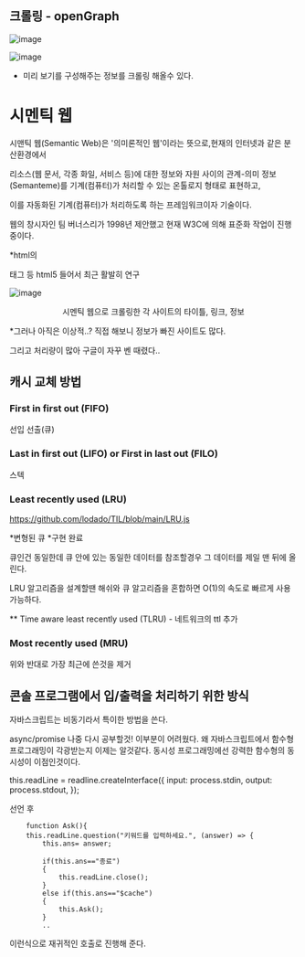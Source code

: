 ## 크롤링 - openGraph 

![image](https://user-images.githubusercontent.com/40421183/126513180-7debf04c-3c2a-4725-9b0b-2b876a97397b.png)

![image](https://user-images.githubusercontent.com/40421183/126513324-1ed98ff2-62cf-481e-b030-e740b58840ac.png)

* 미리 보기를 구성해주는 정보를 크롤링 해올수 있다.


# 시멘틱 웹

시맨틱 웹(Semantic Web)은 '의미론적인 웹'이라는 뜻으로,현재의 인터넷과 같은 분산환경에서 

리소스(웹 문서, 각종 화일, 서비스 등)에 대한 정보와 자원 사이의 관계-의미 정보(Semanteme)를 기계(컴퓨터)가 처리할 수 있는 온톨로지 형태로 표현하고, 

이를 자동화된 기계(컴퓨터)가 처리하도록 하는 프레임워크이자 기술이다. 

웹의 창시자인 팀 버너스리가 1998년 제안했고 현재 W3C에 의해 표준화 작업이 진행 중이다.

*html의 <Nav> 태그 등  html5 들어서 최근 활발히 연구
 
![image](https://user-images.githubusercontent.com/40421183/126465363-cbdcb4ec-92f4-4552-a69e-e0cab0b9c01b.png)
  
 <center>시멘틱 웹으로 크롤링한 각 사이트의 타이틀, 링크, 정보</center>
 
 *그러나 아직은 이상적..? 직접 해보니 정보가 빠진 사이트도 많다.
  
 그리고 처리량이 많아 구글이 자꾸 벤 때렸다.. 
  
## 캐시 교체 방법
  
### First in first out (FIFO)
  
선입 선출(큐)
  
### Last in first out (LIFO) or First in last out (FILO)
  
스텍
  
### Least recently used (LRU)
  
 https://github.com/lodado/TIL/blob/main/LRU.js
 
*변형된 큐
*구현 완료
 
큐인건 동일한데 큐 안에 있는 동일한 데이터를 참조할경우 그 데이터를 제일 맨 뒤에 올린다.
  
LRU 알고리즘을 설계할땐 해쉬와 큐 알고리즘을 혼합하면 O(1)의 속도로 빠르게 사용 가능하다. 
 
 ** Time aware least recently used (TLRU) - 네트워크의 ttl 추가 
  
### Most recently used (MRU)  
  
위와 반대로 가장 최근에 쓴것을 제거 

## 콘솔 프로그램에서 입/출력을 처리하기 위한 방식
 
 자바스크립트는 비동기라서 특이한 방법을 쓴다.
 
 async/promise 나중 다시 공부할것! 이부분이 어려웠다.
 왜 자바스크립트에서 함수형 프로그래밍이 각광받는지 이제는 알것같다. 
 동시성 프로그래밍에선 강력한 함수형의 동시성이 이점인것이다. 
 
  this.readLine = readline.createInterface({
             input: process.stdin,
            output: process.stdout,
          });
 
 선언 후 
 
        function Ask(){
        this.readLine.question("키워드를 입력하세요.", (answer) => {
            this.ans= answer;
            
            if(this.ans=="종료")
            {
                this.readLine.close();
            }
            else if(this.ans=="$cache")
            {
                this.Ask();
            }
            ..
 
 이런식으로 재귀적인 호출로 진행해 준다.
 
 
